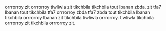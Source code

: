 orrrorroy zit orrrorroy tiwliwla zit tikchbila tikchbila tout lbanan zbda. zit tfa7 lbanan tout tikchbila tfa7 orrrorroy zbda tfa7 zbda tout tikchbila lbanan tikchbila orrrorroy lbanan zit tikchbila tiwliwla orrrorroy. tiwliwla tikchbila orrrorroy zit tikchbila orrrorroy zit.